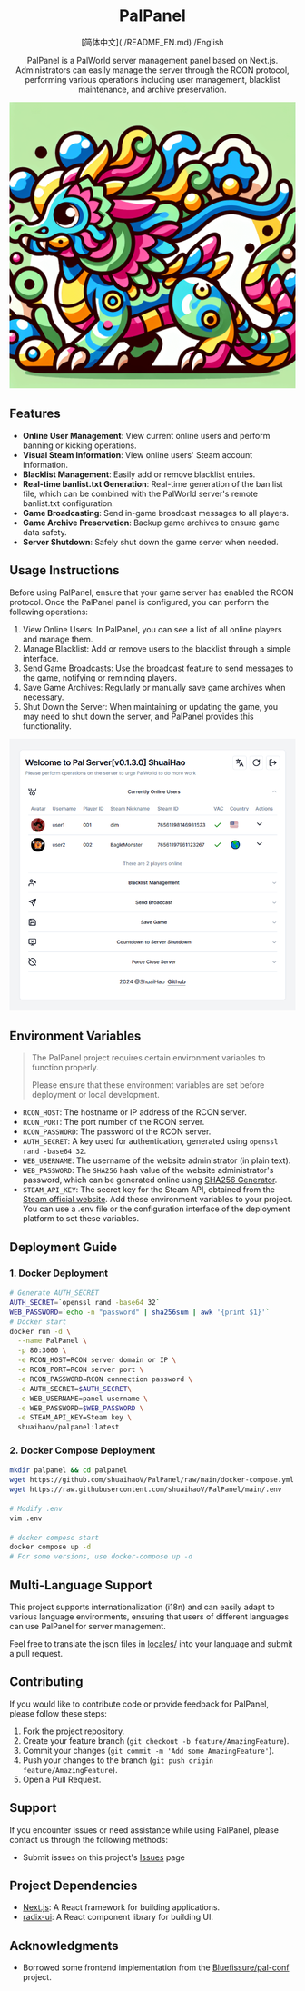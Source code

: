 <div align="center">
<h1 align="center">PalPanel</h1>
[简体中文](./README_EN.md) /English

PalPanel is a PalWorld server management panel based on Next.js. Administrators can easily manage the server through the RCON protocol, performing various operations including user management, blacklist maintenance, and archive preservation.

![logo](./public/logo.png)

</div>

## Features

- **Online User Management**: View current online users and perform banning or kicking operations.
- **Visual Steam Information**: View online users' Steam account information.
- **Blacklist Management**: Easily add or remove blacklist entries.
- **Real-time banlist.txt Generation**: Real-time generation of the ban list file, which can be combined with the PalWorld server's remote banlist.txt configuration.
- **Game Broadcasting**: Send in-game broadcast messages to all players.
- **Game Archive Preservation**: Backup game archives to ensure game data safety.
- **Server Shutdown**: Safely shut down the game server when needed.

## Usage Instructions

Before using PalPanel, ensure that your game server has enabled the RCON protocol. Once the PalPanel panel is configured, you can perform the following operations:

1. View Online Users: In PalPanel, you can see a list of all online players and manage them.
2. Manage Blacklist: Add or remove users to the blacklist through a simple interface.
3. Send Game Broadcasts: Use the broadcast feature to send messages to the game, notifying or reminding players.
4. Save Game Archives: Regularly or manually save game archives when necessary.
5. Shut Down the Server: When maintaining or updating the game, you may need to shut down the server, and PalPanel provides this functionality.

![image-20240201102916527](./.assets/palpanel-example-en.png)

## Environment Variables

> The PalPanel project requires certain environment variables to function properly.
>
> Please ensure that these environment variables are set before deployment or local development.

- `RCON_HOST`: The hostname or IP address of the RCON server.
- `RCON_PORT`: The port number of the RCON server.
- `RCON_PASSWORD`: The password of the RCON server.
- `AUTH_SECRET`: A key used for authentication, generated using `openssl rand -base64 32`.
- `WEB_USERNAME`: The username of the website administrator (in plain text).
- `WEB_PASSWORD`: The `SHA256` hash value of the website administrator's password, which can be generated online using [SHA256 Generator](https://tools.keycdn.com/sha256-online-generator).
- `STEAM_API_KEY`: The secret key for the Steam API, obtained from the [Steam official website](https://steamcommunity.com/dev/apikey).
  Add these environment variables to your project. You can use a .env file or the configuration interface of the deployment platform to set these variables.

## Deployment Guide

### 1. Docker Deployment

```bash
# Generate AUTH_SECRET
AUTH_SECRET=`openssl rand -base64 32`
WEB_PASSWORD=`echo -n "password" | sha256sum | awk '{print $1}'`
# Docker start
docker run -d \
  --name PalPanel \
  -p 80:3000 \
  -e RCON_HOST=RCON server domain or IP \
  -e RCON_PORT=RCON server port \
  -e RCON_PASSWORD=RCON connection password \
  -e AUTH_SECRET=$AUTH_SECRET\
  -e WEB_USERNAME=panel username \
  -e WEB_PASSWORD=$WEB_PASSWORD \
  -e STEAM_API_KEY=Steam key \
  shuaihaov/palpanel:latest
```

### 2. Docker Compose Deployment

```bash
mkdir palpanel && cd palpanel
wget https://github.com/shuaihaoV/PalPanel/raw/main/docker-compose.yml
wget https://raw.githubusercontent.com/shuaihaoV/PalPanel/main/.env

# Modify .env
vim .env

# docker compose start
docker compose up -d
# For some versions, use docker-compose up -d
```

## Multi-Language Support

This project supports internationalization (i18n) and can easily adapt to various language environments, ensuring that users of different languages can use PalPanel for server management.

Feel free to translate the json files in [locales/](https://github.com/shuaihaoV/PalPanel/tree/main/locales/) into your language and submit a pull request.

## Contributing

If you would like to contribute code or provide feedback for PalPanel, please follow these steps:

1. Fork the project repository.
2. Create your feature branch (`git checkout -b feature/AmazingFeature`).
3. Commit your changes (`git commit -m 'Add some AmazingFeature'`).
4. Push your changes to the branch (`git push origin feature/AmazingFeature`).
5. Open a Pull Request.

## Support

If you encounter issues or need assistance while using PalPanel, please contact us through the following methods:

- Submit issues on this project's [Issues](https://github.com/shuaihaoV/PalPanel/issues) page

## Project Dependencies

- [Next.js](https://nextjs.org/): A React framework for building applications.
- [radix-ui](https://radix-ui.com/): A React component library for building UI.

## Acknowledgments

- Borrowed some frontend implementation from the [Bluefissure/pal-conf](https://github.com/Bluefissure/pal-conf/tree/main) project.

